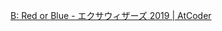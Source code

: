 [B: Red or Blue - エクサウィザーズ 2019 | AtCoder](https://exawizards2019.contest.atcoder.jp/tasks/exawizards2019_b)